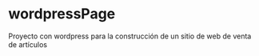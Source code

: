 # wordpressPage
Proyecto con wordpress para la construcción de un sitio de web de venta de artículos
